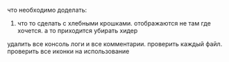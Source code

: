 что необходимо доделать: 

1) что то сделать с хлебными крошками. отображаются не там где хочется. а то приходится убирать хидер


удалить все консоль логи и все комментарии. проверить каждый файл. проверить все иконки на использование 

